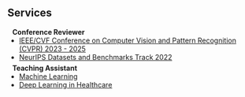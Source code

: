 ## Services

<h4 style="margin:0 10px 0;">Conference Reviewer</h4>

<ul style="margin:0 0 5px;">
  <li><a href="http://cvpr2023.thecvf.com/"><autocolor>IEEE/CVF Conference on Computer Vision and Pattern Recognition (CVPR) 2023 - 2025</autocolor></a></li>
  <li><a href="https://neurips.cc/Conferences/2022/CallForDatasetsBenchmarks"><autocolor>NeurIPS Datasets and Benchmarks Track 2022</autocolor></a></li>
</ul>

<h4 style="margin:0 10px 0;">Teaching Assistant</h4>

<ul style="margin:0 0 5px;">
  <li><a href="https://www.cs.ox.ac.uk/teaching/courses/2023-2024/ml/"><autocolor>Machine Learning</autocolor></a></li>
  <li><a href="https://www.cs.ox.ac.uk/teaching/courses/2023-2024/dlhealthcare/"><autocolor>Deep Learning in Healthcare</autocolor></a></li>
</ul>

<!-- <h4 style="margin:0 10px 0;">Journal Reviewers</h4>

<ul style="margin:0 0 20px;">
  <li><a href="https://www.computer.org/csdl/journal/tp"><autocolor>IEEE Transactions on Pattern Analysis and Machine Intelligence (TPAMI)</autocolor></a></li>
  <li><a href="https://www.springer.com/journal/11263"><autocolor>International Journal of Computer Vision (IJCV)</autocolor></a></li>
</ul> -->
